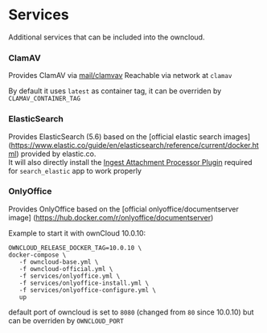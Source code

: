# Services

Additional services that can be included into the owncloud.

### ClamAV

Provides ClamAV via [mail/clamvav](https://github.com/Mailu/ClamAV)
Reachable via network at `clamav`

By default it uses `latest` as container tag, it can be overriden by `CLAMAV_CONTAINER_TAG`


### ElasticSearch

Provides ElasticSearch (5.6) based on the [official elastic search images] (https://www.elastic.co/guide/en/elasticsearch/reference/current/docker.html) provided by elastic.co.  
It will also directly install the [Ingest Attachment Processor Plugin](https://www.elastic.co/guide/en/elasticsearch/plugins/5.6/ingest-attachment.html)
required for `search_elastic` app to work properly

### OnlyOffice

Provides OnlyOffice based on the [official onlyoffice/documentserver image] (https://hub.docker.com/r/onlyoffice/documentserver)

Example to start it with ownCloud 10.0.10:
```
OWNCLOUD_RELEASE_DOCKER_TAG=10.0.10 \
docker-compose \
   -f owncloud-base.yml \
   -f owncloud-official.yml \
   -f services/onlyoffice.yml \
   -f services/onlyoffice-install.yml \
   -f services/onlyoffice-configure.yml \
   up
```

default port of owncloud is set to `8080` (changed from `80` since 10.0.10) but can be overriden by `OWNCLOUD_PORT`